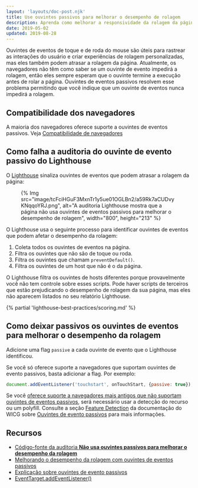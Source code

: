 ```yaml
---
layout: 'layouts/doc-post.njk'
title: Use ouvintes passivos para melhorar o desempenho de rolagem
description: Aprenda como melhorar a responsividade da rolagem da página, evitando ouvintes de eventos passivos.
date: 2019-05-02
updated: 2019-08-28
---
```


Ouvintes de eventos de toque e de roda do mouse são úteis para rastrear as interações do usuário e criar experiências de rolagem personalizadas, mas eles também podem atrasar a rolagem da página. Atualmente, os navegadores não têm como saber se um ouvinte de evento impedirá a rolagem, então eles sempre esperam que o ouvinte termine a execução antes de rolar a página. Ouvintes de eventos passivos resolvem esse problema permitindo que você indique que um ouvinte de eventos nunca impedirá a rolagem.

## Compatibilidade dos navegadores

A maioria dos navegadores oferece suporte a ouvintes de eventos passivos. Veja [Compatibilidade de navegadores](https://developer.mozilla.org/docs/Web/API/EventTarget/addEventListener#Browser_compatibility)

## Como falha a auditoria do ouvinte de evento passivo do Lighthouse

O [Lighthouse](https://developers.google.com/web/tools/lighthouse/) sinaliza ouvintes de eventos que podem atrasar a rolagem da página:

<figure>   {% Img src="image/tcFciHGuF3MxnTr1y5ue01OGLBn2/a59Rk7aCUDvyKNqqoYRJ.png", alt="A auditoria Lighthouse mostra que a página não usa ouvintes de eventos passivos para melhorar o desempenho de rolagem", width="800", height="213" %}</figure>

O Lighthouse usa o seguinte processo para identificar ouvintes de eventos que podem afetar o desempenho da rolagem:

1. Coleta todos os ouvintes de eventos na página.
2. Filtra os ouvintes que não são de toque ou roda.
3. Filtra os ouvintes que chamam `preventDefault()`.
4. Filtra os ouvintes de um host que não é o da página.

O Lighthouse filtra os ouvintes de hosts diferentes porque provavelmente você não tem controle sobre esses scripts. Pode haver scripts de terceiros que estão prejudicando o desempenho de rolagem da sua página, mas eles não aparecem listados no seu relatório Lighthouse.

{% partial 'lighthouse-best-practices/scoring.md' %}

## Como deixar passivos os ouvintes de eventos para melhorar o desempenho da rolagem

Adicione uma flag `passive` a cada ouvinte de evento que o Lighthouse identificou.

Se você só oferece suporte a navegadores que suportam ouvintes de evento passivos, basta adicionar a flag. Por exemplo:

```js
document.addEventListener('touchstart', onTouchStart, {passive: true});
```

Se você [oferece suporte a navegadores mais antigos que não suportam ouvintes de eventos passivos](https://developer.mozilla.org/docs/Web/API/EventTarget/addEventListener#Browser_compatibility), será necessário usar a detecção do recurso ou um polyfill. Consulte a seção [Feature Detection](https://github.com/WICG/EventListenerOptions/blob/gh-pages/explainer.md#feature-detection) da documentação do WICG sobre [Ouvintes de evento passivos](https://github.com/WICG/EventListenerOptions/blob/gh-pages/explainer.md) para mais informações.

## Recursos

- [Código-fonte da auditoria **Não usa ouvintes passivos para melhorar o desempenho da rolagem**](https://github.com/GoogleChrome/lighthouse/blob/master/lighthouse-core/audits/dobetterweb/uses-passive-event-listeners.js)
- [Melhorando o desempenho da rolagem com ouvintes de eventos passivos](https://developers.google.com/web/updates/2016/06/passive-event-listeners)
- [Explicação sobre ouvintes de evento passivos](https://github.com/WICG/EventListenerOptions/blob/gh-pages/explainer.md)
- [EventTarget.addEventListener()](https://developer.mozilla.org/docs/Web/API/EventTarget/addEventListener)
